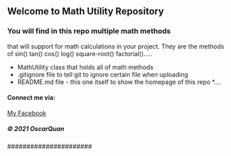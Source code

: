 ## Welcome to Math Utility Repository 


### You will find in this repo multiple math methods 
that will support for math calculations in your project.
They are the methods of sin() tan() cos() log() square-root()
factorial().....

* MathUtility class that holds all of math methods
* .gitignore file to tell git to ignore certain file when uploading
* README.md file - this one itself to show the homepage of this repo
*....


#### Connect me via: 
[My Facebook](http://facebook.com/anhquan.le.96780)

##### © 2021 OscarQuan
######################
